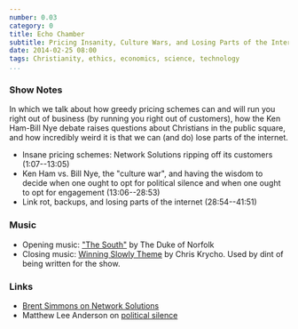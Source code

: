 ```yaml
---
number: 0.03
category: 0
title: Echo Chamber
subtitle: Pricing Insanity, Culture Wars, and Losing Parts of the Internet
date: 2014-02-25 08:00
tags: Christianity, ethics, economics, science, technology
...
```


### Show Notes

In which we talk about how greedy pricing schemes can and will run you right out
of business (by running you right out of customers), how the Ken Ham-Bill Nye
debate raises questions about Christians in the public square, and how
incredibly weird it is that we can (and do) lose parts of the internet.

  - Insane pricing schemes: Network Solutions ripping off its customers
    (1:07--13:05)
  - Ken Ham vs. Bill Nye, the "culture war", and having the wisdom to decide
    when one ought to opt for political silence and when one ought to opt for
    engagement (13:06--28:53)
  - Link rot, backups, and losing parts of the internet (28:54--41:51)

### Music

  - Opening music: ["The South"] by The Duke of Norfolk
  - Closing music: [Winning Slowly Theme] by Chris Krycho. Used by dint of
    being written for the show.

["The South"]: //thedukeofnorfolk.bandcamp.com/album/birds-fly-south
[Winning Slowly Theme]: //soundcloud.com/chriskrycho/winning-slowly

### Links

  - [Brent Simmons on Network Solutions]
  - Matthew Lee Anderson on [political silence]

[Brent Simmons on Network Solutions]: //inessential.com/2014/01/21/network_solutions_auto-enroll_1_850
[political silence]: //mereorthodoxy.com/politics-silence-jesus-peter-leithart/